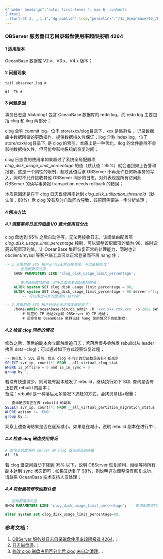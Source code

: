 ```yaml
---
{"number headings":"auto, first-level 4, max 6, contents
{ #toc}
, start-at 1, _.1.1","dg-publish":true,"permalink":"/15_OceanBase/90_/OBServer 服务器日志目录磁盘使用率超限报错 4264/","dgPassFrontmatter":true}
---
```



### OBServer 服务器日志目录磁盘使用率超限报错 4264  
#### 1 适用版本  
OceanBase 数据库 V2.x、V3.x、V4.x 版本；  

#### 2 问题现象  
```shell
tail observer.log #  
  
df -Th #  
```  

#### 3 问题原因  
事务日志盘 /data/log1 包含 OceanBase 数据库的 redo log，而 redo log 主要包括 clog 和 ilog 两部分；  

clog 全称 commit log，位于 store/xxx/clog目录下，xxx 是集群名 ，记录数据库中数据所做的更改操作，提供数据持久性保证；ilog 全称 index log，位于 store/xxx/ilog目录下, 是 clog 的索引，本质上是一种优化，ilog 的文件删除不会影响数据持久性，但可能会影响系统的恢复时间；  

clog 日志盘的使用率如果超过了系统全局配置项 *clog_disk_usage_limit_percentage* 的值（默认值：95%）就会遇到如上告警和报错。这是一个刚性的限制，超过此值后该 OBServer 不再允许任何新事务的写入，同时不允许接收其他 OBServer 同步的日志。对外表现是所有访问此 OBServer 的读写事务报 transaction needs rollback 的错误；  

本质原因还是在于 clog 日志盘使用率达到 *clog_disk_utilization_threshold*（默认值：80%）后 clog 没有及时自动回收导致，该原因需要进一步分析处理；  

#### 4 解决方法  
##### 4.1 调整事务日志的磁盘 I/O 最大使用百分比  
clog 盘达到 95% 之后自动停写，无法再接收日志，该阈值由配置项 *clog_disk_usage_limit_percentage* 控制，可以调整该配置项的值为 98，临时调高该配置项的值，让 OceanBase 集群恢复正常的处理能力，同时也让 obclient/mysql 等客户端工具可以正常登录而不再 hang 住；  
  
```sql  
-- 1.若集群的 SYS 租户还可以正常连接登录，可以直接修改；
	-- 查询配置项的值  
	SHOW PARAMETERS LIKE 'clog_disk_usage_limit_percentage';  
	
	-- 查询该配置项的值，用于后面恢复该配置项的值；    
	ALTER system SET clog_disk_usage_limit_percentage = 98;  
	ALTER system SET clog_disk_usage_limit_percentage = 98 server ='[ip地址]:2882';  
		-- 可以指定只修改盘满的 server  

-- 2.若集群的 SYS 租户已经无法正常连接登录了；  
	/home/admin/oceanbase/bin/ob_admin -h 'xxx.xxx.xxx.xxx' -p 2882 set_server_config clog_disk_usage_limit_percentage=98  
		# 对应的 IP 地址为当前 OBServer 的 IP 地址；  
		# 该命令在 OceanBase 集群已经 hang 住的情况下也能生效；  
```   

##### 4.2 检查 clog 同步的情况  
修改之后，落后的副本会立即触发追日志；若落后很多会触发 rebuild(从 leader 拷贝 data+clog)；可以通过如下方式观察恢复过程；  

```powershell  
-- 执行如下 SQL 语句，检查 clog 不同步的分区数是否有不断减少  
SELECT svr_ip, count(*) FROM __all_virtual_clog_stat  
WHERE is_offline = 0 and is_in_sync = 0  
group by 1;  
```  
若没有快速减少，则可能有副本触发了 rebuild，继续执行如下 SQL 查询是否有正在做 rebuild 的副本；  
备注：rebuild 是一种落后太多情况下追赶的方式，会拷贝基线+增量；  
```powershell  
-- 查询是否有正在做 rebuild 的副本  
SELECT svr_ip, count(*) FROM __all_virtual_partition_migration_status  
WHERE action != 'END'  
group by 1;  
```  
观察上述查询结果是否在逐渐减小，如果是在减小，说明 rebuild 副本在进行中；  

##### 4.3 检查 clog 磁盘使用情况  
```powershell  
# 查询之前盘满的 server 的 clog 盘空间当前容量  
df -lh  
```  
若 clog 盘空间自动下降到 95% 以下，说明 OBServer 恢复顺利，继续等待所有副本达到 sync 状态即可；如果又达到了 98%，则说明这次调整没有恢复成功，请联系 OceanBase 技术支持人员处理；  

##### 4.4 将配置项修改回默认值  
```sql  
-- 查询配置项的值
SHOW PARAMETERS LIKE 'clog_disk_usage_limit_percentage'; -- 查询配置项的值  
  
alter system set clog_disk_usage_limit_percentage=98;  
```  


### 参考文档：  
1. [OBServer 服务器日志目录磁盘使用率超限报错 4264](https://www.oceanbase.com/knowledge-base/oceanbase-database-1000000000207669?back=kb)，；  
2. [日志磁盘满](https://www.oceanbase.com/docs/community-observer-cn-10000000000450693)，；  
3. [修改 clog 磁盘占用百分比后 clog 未自动清理](https://www.oceanbase.com/knowledge-base/oceanbase-database-1000000000267139?back=kb)，；







